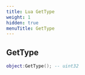 ```yaml
---
title: Lua GetType
weight: 1
hidden: true
menuTitle: GetType
---
```

## GetType
```lua
object:GetType(); -- uint32
```